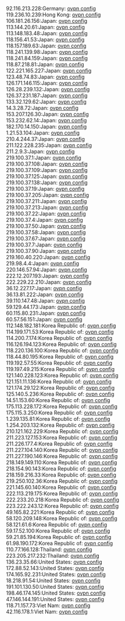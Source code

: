 92.116.213.228:Germany: [ovpn config](vpn/92_116_213_228.ovpn)  
119.236.10.239:Hong Kong: [ovpn config](vpn/119_236_10_239.ovpn)  
106.181.26.156:Japan: [ovpn config](vpn/106_181_26_156.ovpn)  
113.144.20.61:Japan: [ovpn config](vpn/113_144_20_61.ovpn)  
113.148.183.48:Japan: [ovpn config](vpn/113_148_183_48.ovpn)  
118.156.41.53:Japan: [ovpn config](vpn/118_156_41_53.ovpn)  
118.157.189.63:Japan: [ovpn config](vpn/118_157_189_63.ovpn)  
118.241.139.98:Japan: [ovpn config](vpn/118_241_139_98.ovpn)  
118.241.84.159:Japan: [ovpn config](vpn/118_241_84_159.ovpn)  
118.87.218.81:Japan: [ovpn config](vpn/118_87_218_81.ovpn)  
122.221.165.227:Japan: [ovpn config](vpn/122_221_165_227.ovpn)  
123.48.74.83:Japan: [ovpn config](vpn/123_48_74_83.ovpn)  
126.171.146.115:Japan: [ovpn config](vpn/126_171_146_115.ovpn)  
126.28.239.132:Japan: [ovpn config](vpn/126_28_239_132.ovpn)  
126.37.231.187:Japan: [ovpn config](vpn/126_37_231_187.ovpn)  
133.32.129.62:Japan: [ovpn config](vpn/133_32_129_62.ovpn)  
14.3.28.72:Japan: [ovpn config](vpn/14_3_28_72.ovpn)  
153.207.126.30:Japan: [ovpn config](vpn/153_207_126_30.ovpn)  
153.232.62.14:Japan: [ovpn config](vpn/153_232_62_14.ovpn)  
182.170.14.150:Japan: [ovpn config](vpn/182_170_14_150.ovpn)  
1.21.53.104:Japan: [ovpn config](vpn/1_21_53_104.ovpn)  
210.4.244.37:Japan: [ovpn config](vpn/210_4_244_37.ovpn)  
211.122.228.235:Japan: [ovpn config](vpn/211_122_228_235.ovpn)  
211.2.9.3:Japan: [ovpn config](vpn/211_2_9_3.ovpn)  
219.100.37.1:Japan: [ovpn config](vpn/219_100_37_1.ovpn)  
219.100.37.108:Japan: [ovpn config](vpn/219_100_37_108.ovpn)  
219.100.37.109:Japan: [ovpn config](vpn/219_100_37_109.ovpn)  
219.100.37.125:Japan: [ovpn config](vpn/219_100_37_125.ovpn)  
219.100.37.138:Japan: [ovpn config](vpn/219_100_37_138.ovpn)  
219.100.37.19:Japan: [ovpn config](vpn/219_100_37_19.ovpn)  
219.100.37.205:Japan: [ovpn config](vpn/219_100_37_205.ovpn)  
219.100.37.211:Japan: [ovpn config](vpn/219_100_37_211.ovpn)  
219.100.37.213:Japan: [ovpn config](vpn/219_100_37_213.ovpn)  
219.100.37.22:Japan: [ovpn config](vpn/219_100_37_22.ovpn)  
219.100.37.4:Japan: [ovpn config](vpn/219_100_37_4.ovpn)  
219.100.37.50:Japan: [ovpn config](vpn/219_100_37_50.ovpn)  
219.100.37.58:Japan: [ovpn config](vpn/219_100_37_58.ovpn)  
219.100.37.67:Japan: [ovpn config](vpn/219_100_37_67.ovpn)  
219.100.37.7:Japan: [ovpn config](vpn/219_100_37_7.ovpn)  
219.100.37.90:Japan: [ovpn config](vpn/219_100_37_90.ovpn)  
219.160.40.220:Japan: [ovpn config](vpn/219_160_40_220.ovpn)  
219.98.4.4:Japan: [ovpn config](vpn/219_98_4_4.ovpn)  
220.146.57.94:Japan: [ovpn config](vpn/220_146_57_94.ovpn)  
222.12.207.193:Japan: [ovpn config](vpn/222_12_207_193.ovpn)  
222.229.22.210:Japan: [ovpn config](vpn/222_229_22_210.ovpn)  
36.12.227.17:Japan: [ovpn config](vpn/36_12_227_17.ovpn)  
36.13.81.222:Japan: [ovpn config](vpn/36_13_81_222.ovpn)  
39.110.147.48:Japan: [ovpn config](vpn/39_110_147_48.ovpn)  
59.129.44.173:Japan: [ovpn config](vpn/59_129_44_173.ovpn)  
60.115.80.231:Japan: [ovpn config](vpn/60_115_80_231.ovpn)  
60.57.56.151:Japan: [ovpn config](vpn/60_57_56_151.ovpn)  
112.148.182.181:Korea Republic of: [ovpn config](vpn/112_148_182_181.ovpn)  
114.199.171.53:Korea Republic of: [ovpn config](vpn/114_199_171_53.ovpn)  
114.200.7.174:Korea Republic of: [ovpn config](vpn/114_200_7_174.ovpn)  
116.126.194.123:Korea Republic of: [ovpn config](vpn/116_126_194_123.ovpn)  
118.220.136.100:Korea Republic of: [ovpn config](vpn/118_220_136_100.ovpn)  
118.44.80.195:Korea Republic of: [ovpn config](vpn/118_44_80_195.ovpn)  
119.192.57.55:Korea Republic of: [ovpn config](vpn/119_192_57_55.ovpn)  
119.197.49.215:Korea Republic of: [ovpn config](vpn/119_197_49_215.ovpn)  
121.140.228.123:Korea Republic of: [ovpn config](vpn/121_140_228_123.ovpn)  
121.151.11.136:Korea Republic of: [ovpn config](vpn/121_151_11_136.ovpn)  
121.174.29.122:Korea Republic of: [ovpn config](vpn/121_174_29_122.ovpn)  
125.140.5.236:Korea Republic of: [ovpn config](vpn/125_140_5_236.ovpn)  
14.51.153.60:Korea Republic of: [ovpn config](vpn/14_51_153_60.ovpn)  
175.113.228.172:Korea Republic of: [ovpn config](vpn/175_113_228_172.ovpn)  
175.115.3.250:Korea Republic of: [ovpn config](vpn/175_115_3_250.ovpn)  
1.239.135.81:Korea Republic of: [ovpn config](vpn/1_239_135_81.ovpn)  
1.254.203.132:Korea Republic of: [ovpn config](vpn/1_254_203_132.ovpn)  
210.121.162.229:Korea Republic of: [ovpn config](vpn/210_121_162_229.ovpn)  
211.223.127.153:Korea Republic of: [ovpn config](vpn/211_223_127_153.ovpn)  
211.226.177.4:Korea Republic of: [ovpn config](vpn/211_226_177_4.ovpn)  
211.227.104.140:Korea Republic of: [ovpn config](vpn/211_227_104_140.ovpn)  
211.227.190.146:Korea Republic of: [ovpn config](vpn/211_227_190_146.ovpn)  
218.149.149.110:Korea Republic of: [ovpn config](vpn/218_149_149_110.ovpn)  
218.154.90.143:Korea Republic of: [ovpn config](vpn/218_154_90_143.ovpn)  
218.159.216.33:Korea Republic of: [ovpn config](vpn/218_159_216_33.ovpn)  
219.250.102.36:Korea Republic of: [ovpn config](vpn/219_250_102_36.ovpn)  
221.145.60.140:Korea Republic of: [ovpn config](vpn/221_145_60_140.ovpn)  
222.113.219.175:Korea Republic of: [ovpn config](vpn/222_113_219_175.ovpn)  
222.233.20.218:Korea Republic of: [ovpn config](vpn/222_233_20_218.ovpn)  
223.222.243.12:Korea Republic of: [ovpn config](vpn/223_222_243_12.ovpn)  
49.165.82.221:Korea Republic of: [ovpn config](vpn/49_165_82_221.ovpn)  
58.120.209.148:Korea Republic of: [ovpn config](vpn/58_120_209_148.ovpn)  
58.121.61.6:Korea Republic of: [ovpn config](vpn/58_121_61_6.ovpn)  
59.17.52.100:Korea Republic of: [ovpn config](vpn/59_17_52_100.ovpn)  
59.21.85.194:Korea Republic of: [ovpn config](vpn/59_21_85_194.ovpn)  
61.98.190.172:Korea Republic of: [ovpn config](vpn/61_98_190_172.ovpn)  
110.77.166.128:Thailand: [ovpn config](vpn/110_77_166_128.ovpn)  
223.205.217.232:Thailand: [ovpn config](vpn/223_205_217_232.ovpn)  
136.23.35.66:United States: [ovpn config](vpn/136_23_35_66.ovpn)  
172.88.52.143:United States: [ovpn config](vpn/172_88_52_143.ovpn)  
174.165.92.231:United States: [ovpn config](vpn/174_165_92_231.ovpn)  
18.218.91.54:United States: [ovpn config](vpn/18_218_91_54.ovpn)  
191.101.130.50:United States: [ovpn config](vpn/191_101_130_50.ovpn)  
198.46.174.145:United States: [ovpn config](vpn/198_46_174_145.ovpn)  
47.146.144.191:United States: [ovpn config](vpn/47_146_144_191.ovpn)  
118.71.157.73:Viet Nam: [ovpn config](vpn/118_71_157_73.ovpn)  
42.116.178.1:Viet Nam: [ovpn config](vpn/42_116_178_1.ovpn)  
